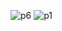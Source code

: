 
![p6](https://github.com/user-attachments/assets/b670312e-6ccd-4bab-a861-72acb79da4c1)
![p1](https://github.com/user-attachments/assets/0ff8b3b6-45db-4900-bf51-8380147bc644)
